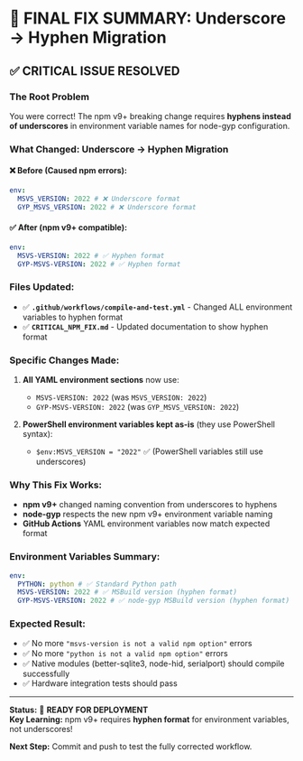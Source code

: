 # 🎯 FINAL FIX SUMMARY: Underscore → Hyphen Migration

## ✅ **CRITICAL ISSUE RESOLVED**

### **The Root Problem**

You were correct! The npm v9+ breaking change requires **hyphens instead of underscores** in environment variable names for node-gyp configuration.

### **What Changed: Underscore → Hyphen Migration**

#### ❌ **Before (Caused npm errors):**

```yaml
env:
  MSVS_VERSION: 2022 # ❌ Underscore format
  GYP_MSVS_VERSION: 2022 # ❌ Underscore format
```

#### ✅ **After (npm v9+ compatible):**

```yaml
env:
  MSVS-VERSION: 2022 # ✅ Hyphen format
  GYP-MSVS-VERSION: 2022 # ✅ Hyphen format
```

### **Files Updated:**

- ✅ **`.github/workflows/compile-and-test.yml`** - Changed ALL environment variables to hyphen format
- ✅ **`CRITICAL_NPM_FIX.md`** - Updated documentation to show hyphen format

### **Specific Changes Made:**

1. **All YAML environment sections** now use:

   - `MSVS-VERSION: 2022` (was `MSVS_VERSION: 2022`)
   - `GYP-MSVS-VERSION: 2022` (was `GYP_MSVS_VERSION: 2022`)

2. **PowerShell environment variables kept as-is** (they use PowerShell syntax):
   - `$env:MSVS_VERSION = "2022"` ✅ (PowerShell variables still use underscores)

### **Why This Fix Works:**

- **npm v9+** changed naming convention from underscores to hyphens
- **node-gyp** respects the new npm v9+ environment variable naming
- **GitHub Actions** YAML environment variables now match expected format

### **Environment Variables Summary:**

```yaml
env:
  PYTHON: python # ✅ Standard Python path
  MSVS-VERSION: 2022 # ✅ MSBuild version (hyphen format)
  GYP-MSVS-VERSION: 2022 # ✅ node-gyp MSBuild version (hyphen format)
```

### **Expected Result:**

- ✅ No more `"msvs-version is not a valid npm option"` errors
- ✅ No more `"python is not a valid npm option"` errors
- ✅ Native modules (better-sqlite3, node-hid, serialport) should compile successfully
- ✅ Hardware integration tests should pass

---

**Status:** 🚀 **READY FOR DEPLOYMENT**  
**Key Learning:** npm v9+ requires **hyphen format** for environment variables, not underscores!

**Next Step:** Commit and push to test the fully corrected workflow.

